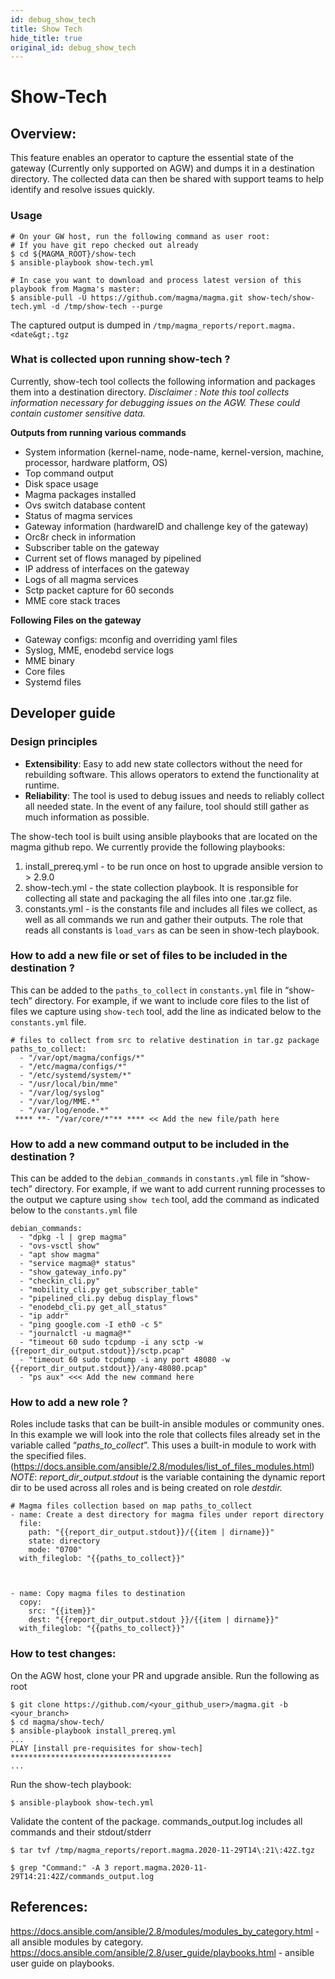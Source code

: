 ```yaml
---
id: debug_show_tech
title: Show Tech
hide_title: true
original_id: debug_show_tech
---
```


# Show-Tech

## Overview:

This feature enables an operator to capture the essential state of the gateway (Currently only supported on AGW) and dumps it in a destination directory. The collected data can then be shared with support teams to help identify and resolve issues quickly.


### Usage

```
# On your GW host, run the following command as user root:
# If you have git repo checked out already
$ cd ${MAGMA_ROOT}/show-tech
$ ansible-playbook show-tech.yml

# In case you want to download and process latest version of this playbook from Magma's master:
$ ansible-pull -U https://github.com/magma/magma.git show-tech/show-tech.yml -d /tmp/show-tech --purge
```

The captured output is dumped in `/tmp/magma_reports/report.magma.<date&gt;.tgz`

### What is collected upon running show-tech ?

Currently, show-tech tool collects the following information and packages them into a destination directory.
*Disclaimer : Note this tool collects information necessary for debugging issues on the AGW. These could contain customer sensitive data.*

**Outputs from running various commands**

* System information  (kernel-name, node-name, kernel-version, machine, processor, hardware platform, OS)
* Top command output
* Disk space usage
* Magma packages installed
* Ovs switch database content
* Status of magma services
* Gateway information (hardwareID and challenge key of the gateway)
* Orc8r check in information
* Subscriber table on the gateway
* Current set of flows managed by pipelined
* IP address of interfaces on the gateway
* Logs of all magma services
* Sctp packet capture for 60 seconds
* MME core stack traces

**Following Files on the gateway**

* Gateway configs: mconfig and overriding yaml files
* Syslog, MME, enodebd service logs
* MME binary
* Core files
* Systemd files

## Developer guide

### Design principles

* **Extensibility**: Easy to add new state collectors without the need for rebuilding software. This allows operators to extend the functionality at runtime.
* **Reliability**: The tool is used to debug issues and needs to reliably collect all needed state. In the event of any failure, tool should still gather as much information as possible.

The show-tech tool is built using ansible playbooks that are located on the magma github repo. We currently provide the following playbooks:

1. install_prereq.yml - to be run once on host to upgrade ansible version to > 2.9.0
2. show-tech.yml - the state collection playbook. It is responsible for collecting all state and packaging the all files into one .tar.gz file.
3. constants.yml - is the constants file and includes all files we collect, as well as all commands we run and gather their outputs. The role that reads all constants is `load_vars` as can be seen in show-tech playbook.

### How to add a new file or set of files to be included in the destination ?

This can be added to the `paths_to_collect` in `constants.yml` file in “show-tech” directory.
For example, if we want to include core files to the list of files we capture using `show-tech` tool, add the line as indicated below to the `constants.yml` file.

```
# files to collect from src to relative destination in tar.gz package
paths_to_collect:
  - "/var/opt/magma/configs/*"
  - "/etc/magma/configs/*"
  - "/etc/systemd/system/*"
  - "/usr/local/bin/mme"
  - "/var/log/syslog"
  - "/var/log/MME.*"
  - "/var/log/enode.*"
 **** **- "/var/core/*"** **** << Add the new file/path here
```



### How to add a new command output to be included in the destination ?

This can be added to the `debian_commands` in `constants.yml` file in “show-tech” directory.
For example, if we want to add current running processes to the output we capture using `show tech` tool, add the command as indicated below to the `constants.yml` file

```
debian_commands:
  - "dpkg -l | grep magma"
  - "ovs-vsctl show"
  - "apt show magma"
  - "service magma@* status"
  - "show_gateway_info.py"
  - "checkin_cli.py"
  - "mobility_cli.py get_subscriber_table"
  - "pipelined_cli.py debug display_flows"
  - "enodebd_cli.py get_all_status"
  - "ip addr"
  - "ping google.com -I eth0 -c 5"
  - "journalctl -u magma@*"
  - "timeout 60 sudo tcpdump -i any sctp -w {{report_dir_output.stdout}}/sctp.pcap"
  - "timeout 60 sudo tcpdump -i any port 48080 -w {{report_dir_output.stdout}}/any-48080.pcap"
  - "ps aux" <<< Add the new command here
```

### How to add a new role ?

Roles include tasks that can be built-in ansible modules or community ones. In this example we will look into the role that collects files already set in the variable called “*paths_to_collect*”. This uses a built-in module to work with the specified files. (https://docs.ansible.com/ansible/2.8/modules/list_of_files_modules.html)
*NOTE*: *report_dir_output.stdout* is the variable containing the dynamic report dir to be used across all roles and is being created on role *destdir.*

```
# Magma files collection based on map paths_to_collect
- name: Create a dest directory for magma files under report directory
  file:
    path: "{{report_dir_output.stdout}}/{{item | dirname}}"
    state: directory
    mode: "0700"
  with_fileglob: "{{paths_to_collect}}"



- name: Copy magma files to destination
  copy:
    src: "{{item}}"
    dest: "{{report_dir_output.stdout }}/{{item | dirname}}"
  with_fileglob: "{{paths_to_collect}}"
```

### How to test changes:

On the AGW host, clone your PR and upgrade ansible. Run the following as root

```
$ git clone https://github.com/<your_github_user>/magma.git -b <your_branch>
$ cd magma/show-tech/
$ ansible-playbook install_prereq.yml
...
PLAY [install pre-requisites for show-tech] ************************************
...
```

Run the show-tech playbook:

```
$ ansible-playbook show-tech.yml
```

Validate the content of the package.
commands_output.log includes all commands and their stdout/stderr

```
$ tar tvf /tmp/magma_reports/report.magma.2020-11-29T14\:21\:42Z.tgz
```

```
$ grep "Command:" -A 3 report.magma.2020-11-29T14:21:42Z/commands_output.log
```

## References:

https://docs.ansible.com/ansible/2.8/modules/modules_by_category.html - all ansible modules by category. https://docs.ansible.com/ansible/2.8/user_guide/playbooks.html - ansible user guide on playbooks.
